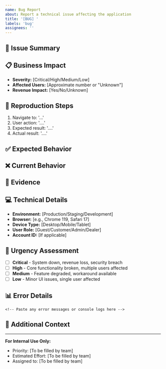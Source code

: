 ```yaml
---
name: Bug Report
about: Report a technical issue affecting the application
title: '[BUG] '
labels: 'bug'
assignees: ''
---
```


## 🐛 Issue Summary

<!-- Provide a clear, concise description of the technical issue -->

## 📋 Business Impact

<!-- Describe how this issue affects users or business operations -->

- **Severity:** [Critical/High/Medium/Low]
- **Affected Users:** [Approximate number or "Unknown"]
- **Revenue Impact:** [Yes/No/Unknown]

## 🔄 Reproduction Steps

1. Navigate to: '...'
2. User action: '....'
3. Expected result: '....'
4. Actual result: '....'

## ✅ Expected Behavior

<!-- Describe what should happen from a business perspective -->

## ❌ Current Behavior

<!-- Describe what actually happens -->

## 📸 Evidence

<!-- Add screenshots, videos, or logs that demonstrate the issue -->

## 💻 Technical Details

- **Environment:** [Production/Staging/Development]
- **Browser:** [e.g., Chrome 119, Safari 17]
- **Device Type:** [Desktop/Mobile/Tablet]
- **User Role:** [Guest/Customer/Admin/Dealer]
- **Account ID:** [If applicable]

## 🚨 Urgency Assessment

- [ ] **Critical** - System down, revenue loss, security breach
- [ ] **High** - Core functionality broken, multiple users affected
- [ ] **Medium** - Feature degraded, workaround available
- [ ] **Low** - Minor UI issues, single user affected

## 📊 Error Details

```
<!-- Paste any error messages or console logs here -->
```

## 📝 Additional Context

<!-- Any other relevant information, business rules, or context -->

---

**For Internal Use Only:**

- Priority: [To be filled by team]
- Estimated Effort: [To be filled by team]
- Assigned to: [To be filled by team]
